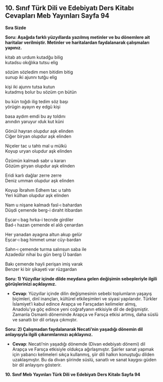 ## 10. Sınıf Türk Dili ve Edebiyatı Ders Kitabı Cevapları Meb Yayınları Sayfa 94

**Sıra Sizde**

**Soru: Aşağıda farklı yüzyıllarda yazılmış metinler ve bu dönemlere ait haritalar verilmiştir. Metinler ve haritalardan faydalanarak çalışmaları yapınız.**

kitab atı urdum kutadğu bilig  
 kutadsu okığlıka tutsu elig

sözüm sözledim men bitidim bitig  
 sunup iki ajunnı tutğu elig

kişi iki ajunnı tutsa kutun  
 kutadmış bolur bu sözüm çın bütün

bu kün toğdı ilig tedim söz başı  
 yörügin ayayın ey edgü kişi

basa aydım emdi bu ay toldını  
 anındın yaruyur ıduk kut küni

Gönül hayran olupdur aşk elinden  
 Ciğer biryan olupdur aşk elinden

Niçeler tac u tahtı mal u mülkü  
 Koyup uryan olupdur aşk elinden

Özümün kalmadı sabr u kararı  
 Gözüm giryan olupdur aşk elinden

Eridi karlı dağlar zerre zerre  
 Deniz umman olupdur aşk elinden

Koyup İbrahım Edhem tac u tahtı  
 Yeri külhan olupdur aşk elinden

Nam u nişane kalmadı fasl-ı bahardan  
 Düşdi çemende berg-i dıraht itibardan

Eşcar-ı bag hırka-i tecrıde girdiler  
 Bad-ı hazan çemende el aldı çenardan

Her yanadan ayagına altun akup gelür  
 Eşcar-ı bag himmet umar cüy-bardan

Sahn-ı çemende turma salınsun saba ile  
 Azadedür nihai bu gün berg Ü bardan

Bakı çemende hayli perişan imiş varak  
 Benzer ki bir şikayeti var rüzgardan

**Soru: 1) Yüzyıllar içinde dilde meydana gelen değişimin sebepleriyle ilgili görüşlerinizi açıklayınız.**

* **Cevap**: Yüzyıllar içinde dilin değişmesinin sebebi toplumların yaşayış biçimleri, dinî inançları, kültürel etkileşimleri ve siyasi yapılarıdır. Türkler İslamiyet’i kabul edince Arapça ve Farsçadan kelimeler almış, Anadolu’ya göç edince yeni coğrafyanın etkisiyle dil de değişmiştir. Zamanla Osmanlı döneminde Arapça ve Farsça etkisi artmış, daha süslü ve sanatlı bir dil ortaya çıkmıştır.

**Soru: 2) Çalışmadan faydalanarak Necati’nin yaşadığı dönemin dil anlayışıyla ilgili çıkarımlarınızı açıklayınız.**

* **Cevap**: Necati’nin yaşadığı dönemde (Divan edebiyatı dönemi) dil Arapça ve Farsça etkisiyle oldukça ağırlaşmıştır. Şairler sanat yapmak için yabancı kelimeleri sıkça kullanmış, şiir dili halkın konuştuğu dilden uzaklaşmıştır. Bu da divan şiirinde süslü, sanatlı ve sanat kaygısı güden bir dil anlayışını gösterir.

**10. Sınıf Meb Yayınları Türk Dili ve Edebiyatı Ders Kitabı Sayfa 94**